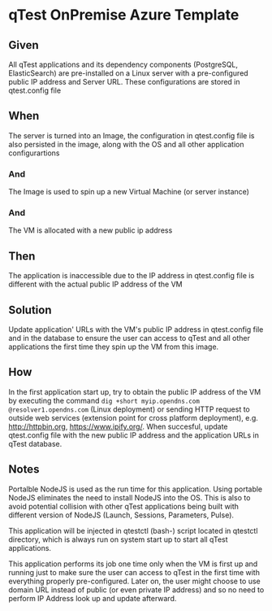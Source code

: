 # qTest OnPremise Azure Template

## Given
All qTest applications and its dependency components (PostgreSQL, ElasticSearch) are pre-installed on a Linux server with a pre-configured public IP address and Server URL.
These configurations are stored in qtest.config file

## When
The server is turned into an Image, the configuration in qtest.config file is also persisted in the image, along with the OS and all other application configurartions

### And
The Image is used to spin up a new Virtual Machine (or server instance)

### And
The VM is allocated with a new public ip address

## Then
The application is inaccessible due to the IP address in qtest.config file is different with the actual public IP address of the VM

## Solution
Update application' URLs with the VM's public IP address in qtest.config file and in the database to ensure the user can access to qTest and all other applications the first time they spin up the VM from this image.

## How
In the first application start up, try to obtain the public IP address of the VM by executing the command ```dig +short myip.opendns.com @resolver1.opendns.com``` (Linux deployment) or sending HTTP request to outside web services (extension point for cross platform deployment), e.g. http://httpbin.org, https://www.ipify.org/. When succesful, update qtest.config file with the new public IP address and the application URLs in qTest database.

## Notes
Portalble NodeJS is used as the run time for this application. Using portable NodeJS eliminates the need to install NodeJS into the OS. This is also to avoid potential collision with other qTest applications being built with different version of NodeJS (Launch, Sessions, Parameters, Pulse).

This application will be injected in qtestctl (bash-) script located in qtestctl directory, which is always run on system start up to start all qTest applications.

This application performs its job one time only when the VM is first up and running just to make sure the user can access to qTest in the first time with everything properly pre-configured. Later on, the user might choose to use domain URL instead of public (or even private IP address) and so no need to perform IP Address look up and update afterward.

